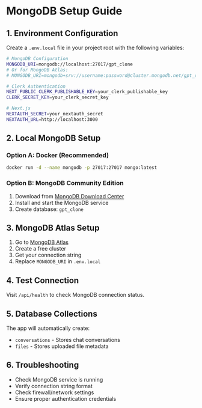 # MongoDB Setup Guide

## 1. Environment Configuration

Create a `.env.local` file in your project root with the following variables:

```bash
# MongoDB Configuration
MONGODB_URI=mongodb://localhost:27017/gpt_clone
# Or for MongoDB Atlas:
# MONGODB_URI=mongodb+srv://username:password@cluster.mongodb.net/gpt_clone?retryWrites=true&w=majority

# Clerk Authentication
NEXT_PUBLIC_CLERK_PUBLISHABLE_KEY=your_clerk_publishable_key
CLERK_SECRET_KEY=your_clerk_secret_key

# Next.js
NEXTAUTH_SECRET=your_nextauth_secret
NEXTAUTH_URL=http://localhost:3000
```

## 2. Local MongoDB Setup

### Option A: Docker (Recommended)
```bash
docker run -d --name mongodb -p 27017:27017 mongo:latest
```

### Option B: MongoDB Community Edition
1. Download from [MongoDB Download Center](https://www.mongodb.com/try/download/community)
2. Install and start the MongoDB service
3. Create database: `gpt_clone`

## 3. MongoDB Atlas Setup
1. Go to [MongoDB Atlas](https://cloud.mongodb.com/)
2. Create a free cluster
3. Get your connection string
4. Replace `MONGODB_URI` in `.env.local`

## 4. Test Connection
Visit `/api/health` to check MongoDB connection status.

## 5. Database Collections
The app will automatically create:
- `conversations` - Stores chat conversations
- `files` - Stores uploaded file metadata

## 6. Troubleshooting
- Check MongoDB service is running
- Verify connection string format
- Check firewall/network settings
- Ensure proper authentication credentials

